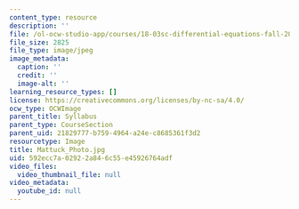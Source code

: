 ```yaml
---
content_type: resource
description: ''
file: /ol-ocw-studio-app/courses/18-03sc-differential-equations-fall-2011/592ecc7a02922a846c55e45926764adf_Mattuck_Photo.jpg
file_size: 2825
file_type: image/jpeg
image_metadata:
  caption: ''
  credit: ''
  image-alt: ''
learning_resource_types: []
license: https://creativecommons.org/licenses/by-nc-sa/4.0/
ocw_type: OCWImage
parent_title: Syllabus
parent_type: CourseSection
parent_uid: 21829777-b759-4964-a24e-c8685361f3d2
resourcetype: Image
title: Mattuck_Photo.jpg
uid: 592ecc7a-0292-2a84-6c55-e45926764adf
video_files:
  video_thumbnail_file: null
video_metadata:
  youtube_id: null
---
```

